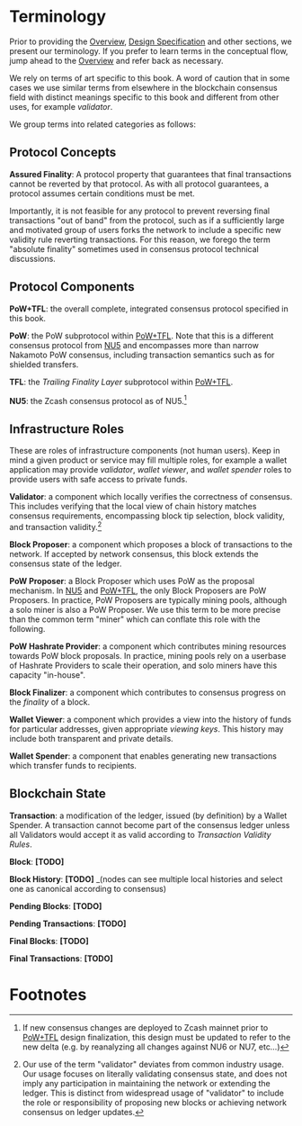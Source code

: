 # Terminology

Prior to providing the [Overview](./overview.md), [Design Specification](./design-specification.md) and other sections, we present our terminology. If you prefer to learn terms in the conceptual flow, jump ahead to the [Overview](./overview.md) and refer back as necessary.

We rely on terms of art specific to this book. A word of caution that in some cases we use similar terms from elsewhere in the blockchain consensus field with distinct meanings specific to this book and different from other uses, for example *validator*.

We group terms into related categories as follows:

## Protocol Concepts

<span id="definition-assured-finality"></span>**Assured Finality**: A protocol property that guarantees that final transactions cannot be reverted by that protocol. As with all protocol guarantees, a protocol assumes certain conditions must be met.

Importantly, it is not feasible for any protocol to prevent reversing final transactions "out of band" from the protocol, such as if a sufficiently large and motivated group of users forks the network to include a specific new validity rule reverting transactions. For this reason, we forego the term "absolute finality" sometimes used in consensus protocol technical discussions.

## Protocol Components

<span id="definition-pow-tfl"></span>**PoW+TFL**: the overall complete, integrated consensus protocol specified in this book.

<span id="definition-pow"></span>**PoW**: the PoW subprotocol within [PoW+TFL](#definition-pow-tfl). Note that this is a different consensus protocol from [NU5](#definition-nu5) and encompasses more than narrow Nakamoto PoW consensus, including transaction semantics such as for shielded transfers.

<span id="definition-tfl"></span>**TFL**: the *Trailing Finality Layer* subprotocol within [PoW+TFL](#definition-pow-tfl).

<span id="definition-nu5"></span>**NU5**: the Zcash consensus protocol as of NU5.[^new-mainnet-precursors]

## Infrastructure Roles

These are roles of infrastructure components (not human users). Keep in mind a given product or service may fill multiple roles, for example a wallet application may provide *validator*, *wallet viewer*, and *wallet spender* roles to provide users with safe access to private funds.


<span id="definition-validator"></span>**Validator**: a component which locally verifies the correctness of consensus. This includes verifying that the local view of chain history matches consensus requirements, encompassing block tip selection, block validity, and transaction validity.[^validator-distinction]

<span id="definition-block-proposer"></span>**Block Proposer**: a component which proposes a block of transactions to the network. If accepted by network consensus, this block extends the consensus state of the ledger.

<span id="definition-pow-proposer"></span>**PoW Proposer**: a Block Proposer which uses PoW as the proposal mechanism. In [NU5](#definition-nu5) and [PoW+TFL](#definition-pow-tfl), the only Block Proposers are PoW Proposers. In practice, PoW Proposers are typically mining pools, although a solo miner is also a PoW Proposer. We use this term to be more precise than the common term "miner" which can conflate this role with the following.

<span id="definition-pow-hashrate-provider"></span>**PoW Hashrate Provider**: a component which contributes mining resources towards PoW block proposals. In practice, mining pools rely on a userbase of Hashrate Providers to scale their operation, and solo miners have this capacity "in-house".

<span id="definition-block-finalizer"></span>**Block Finalizer**: a component which contributes to consensus progress on the *finality* of a block.

<span id="definition-wallet-viewer"></span>**Wallet Viewer**: a component which provides a view into the history of funds for particular addresses, given appropriate *viewing keys*. This history may include both transparent and private details.

<span id="definition-wallet-spender"></span>**Wallet Spender**: a component that enables generating new transactions which transfer funds to recipients.

## Blockchain State


<span id="definition-transaction"></span>**Transaction**: a modification of the ledger, issued (by definition) by a Wallet Spender. A transaction cannot become part of the consensus ledger unless all Validators would accept it as valid according to *Transaction Validity Rules*.

<span id="definition-block"></span>**Block**: **\[TODO\]**

<span id="definition-block-history"></span>**Block History**: **\[TODO\]** _(nodes can see multiple local histories and select one as canonical according to consensus)

<span id="definition-pending-blocks"></span>**Pending Blocks**: **\[TODO\]**

<span id="definition-pending-transactions"></span>**Pending Transactions**: **\[TODO\]**

<span id="definition-final-blocks"></span>**Final Blocks**: **\[TODO\]**

<span id="definition-final-transactions"></span>**Final Transactions**: **\[TODO\]**

# Footnotes

[^new-mainnet-precursors]: If new consensus changes are deployed to Zcash mainnet prior to [PoW+TFL](#definition-pow-tfl) design finalization, this design must be updated to refer to the new delta (e.g. by reanalyzing all changes against NU6 or NU7, etc…)

[^validator-distinction]: Our use of the term "validator" deviates from common industry usage. Our usage focuses on literally validating consensus state, and does not imply any participation in maintaining the network or extending the ledger. This is distinct from widespread usage of "validator" to include the role or responsibility of proposing new blocks or achieving network consensus on ledger updates.
